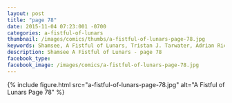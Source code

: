 ```yaml
---
layout: post
title: "page 78"
date: 2015-11-04 07:23:001 -0700
categories: a-fistful-of-lunars
thumbnail: /images/comics/thumbs/a-fistful-of-lunars-page-78.jpg
keywords: Shamsee, A Fistful of Lunars, Tristan J. Tarwater, Adrian Ricker
description: Shamsee A Fistful of Lunars - page 78
facebook_type: 
facebook_image: /images/comics/a-fistful-of-lunars-page-78.jpg
---
```

{% include figure.html src="a-fistful-of-lunars-page-78.jpg" alt="A Fistful of Lunars Page 78" %}